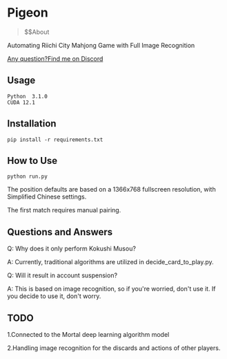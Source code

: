 # Pigeon

> $$About


Automating Riichi City Mahjong Game with Full Image Recognition

[Any question?Find me on Discord]([http://dillinger.io/](https://discord.gg/aTwhuds3hX) "link")

##  Usage

```
Python  3.1.0
CUDA 12.1
```



## Installation


```
pip install -r requirements.txt
```

## How to Use


```
python run.py
```

The position defaults are based on a 1366x768 fullscreen resolution, with Simplified Chinese settings.


The first match requires manual pairing.

##  Questions and Answers

Q: Why does it only perform Kokushi Musou?

A: Currently, traditional algorithms are utilized in decide_card_to_play.py.



Q: Will it result in account suspension?

A: This is based on image recognition, so if you're worried, don't use it. If you decide to use it, don't worry.

##  TODO

1.Connected to the Mortal deep learning algorithm model

2.Handling image recognition for the discards and actions of other players.
